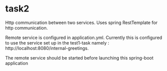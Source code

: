 # task2
Http communication between two services. Uses spring RestTemplate for http communication.

Remote service is configured in application.yml. Currently this is configured to use the service
set up in the test1-task namely : http://localhost:8080/internal-greetings.

The remote service should be started before launching this spring-boot application
